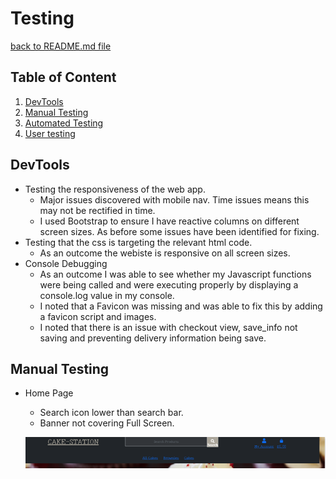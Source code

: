 # Testing

[back to README.md file](https://github.com/leeton1412/mile-stone/master/README.md)

## Table of Content

1. [DevTools](#devtools)
2. [Manual Testing](#manual-testing)
3. [Automated Testing](#automated-testing)
4. [User testing](#user-testing)




## DevTools

* Testing the responsiveness of the web app.
    * Major issues discovered with mobile nav. Time issues means this may not be rectified in time.
    * I used Bootstrap to ensure I have reactive columns on different screen sizes. As before some issues have been identified for fixing.
* Testing that the css is targeting the relevant html code.
    * As an outcome the webiste is responsive on all screen sizes.
* Console Debugging
    * As an outcome I was able to see whether my Javascript functions were being called and were executing properly by displaying a console.log value in my console.
    * I noted that a Favicon was missing and was able to fix this by adding a favicon script and images. 
    * I noted that there is an issue with checkout view, save_info not saving and preventing delivery information being save.


## Manual Testing

* Home Page
   * Search icon lower than search bar.
   * Banner not covering Full Screen.

   ![Search bar](https://github.com/leeton1412/mile-stone/blob/master/documentaion/testing/images/Banner_image.png) 


   
